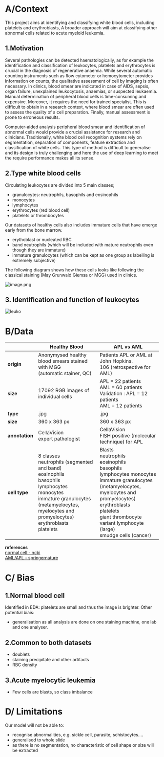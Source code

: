 <!-- #region -->
# A/Context


This project aims at identifying and classifying white blood cells, including platelets and erythroblasts, A broader approach will aim at classifying other abnormal cells related to acute myeloid leukemia.

<!-- #endregion -->

<!-- #region -->
## 1.Motivation
Several pathologies can be detected haematologically, as for example the identification and classification of leukocytes, platelets and erythrocytes is crucial in the diagnosis of regenerative anaemia. While several automatic counting instruments such as flow cytometer or hemocytometer provides information on counts, the qualitative assessment of cell by imaging is often necessary. In clinics, blood smear are indicated in case of AIDS, sepsis, organ failure, unexplained leukocytosis, anaemias, or suspected leukaemia.  
Manual determination of peripheral blood cells is time-consuming and expensive. Moreover, it requires the need for trained specialist. This is difficult to obtain in a research context, where blood smear are often used to assess the quality of a cell preparation. Finally, manual assessment is prone to erroneous results.  


Computer-aided analysis peripheral blood smear and identification of abnormal cells would provide a crucial assistance for research and clinicians. Traditionally, white blood cell recognition systems rely on segmentation, separation of components, feature extraction and classification of white cells. This type of method is difficult to generalise and its design is truly challenging and here the use of deep learning to meet the require performance makes all its sense.

<!-- #endregion -->

<!-- #region -->
## 2.Type white blood cells

Circulating leukocytes are divided into 5 main classes;
- granulocytes: neutrophils, basophils and eosinophils
- monocytes
- lymphocytes
- erythrocytes (red blood cell)
- platelets or thrombocytes

Our datasets of healthy cells also includes immature cells that have emerge early from the bone marrow.
- erythoblast or nucleated RBC
- band neutrophils (which will be included with mature neutrophils even though they are immature)
- immature granulocytes (which can be kept as one group as labelling is extremely subjective)



The following diagram shows how these cells looks like following the classical staining (May Grunwald Giemsa or MGG) used in clinics.
<!-- #endregion -->

![image.png](https://upload.wikimedia.org/wikipedia/commons/6/69/Hematopoiesis_%28human%29_diagram.png)


## 3. Identification and function of leukocytes


![leuko](images/1914_Table_19_3_1.jpg)


# B/Data
||Healthy Blood|APL vs AML|
---|---|---
**origin**|Anonymysed healthy blood smears stained with MGG <br />(automatic stainer, QC)|Patients APL or AML at John Hopkins. <br />106 (retrospective for AML)
**size**|17092 RGB images of individual cells | APL = 22 patients <br /> AML = 60 patients <br />Validation : APL = 12 patients<br /> AML = 12 patients
**type**|.jpg| .jpg  
**size**|360 x 363 px| 360 x 363 px
**annotation**| CellaVision <br /> expert pathologist| CellaVision <br />FISH positive (molecular technique) for APL
**cell type**|8 classes <br /> neutrophils (segmented and band) <br /> eosinophils <br /> basophils<br />lymphocytes<br /> monocytes<br />immature granulocytes (metamyelocytes, myelocytes and promyelocytes)<br /> erythroblasts<br />platelets|Blasts<br />neutrophils<br />eosinophils<br /> basophils<br />lymphocytes monocytes<br />immature granulocytes (metamyelocytes, myelocytes and promyelocytes)<br />erythroblasts<br />platelets<br />giant thrombocyte<br />variant lymphocyte (large)<br />smudge cells (cancer)

**references**  
[normal cell - ncbi](https://www.ncbi.nlm.nih.gov/pmc/articles/PMC7182702/|https://ash.confex.com/ash/2020/webprogram/Paper135836.html)  
[AML/APL - springernature](https://springernature.figshare.com/articles/dataset/Data_record_for_the_article_Deep_learning_for_diagnosis_of_Acute_Promyelocytic_Leukemia_via_recognition_of_genomically_imprinted_morphologic_features/14294675)











<!-- #region -->
# C/ Bias

## 1.Normal blood cell
Identified in EDA: platelets are small and thus the image is brighter.
Other potential biais: 
- generalisation as all analysis are done on one staining machine, one lab and one analyser.

## 2.Common to both datasets
- doublets
- staining precipitate and other artifacts
- RBC density


## 3.Acute myelocytic leukemia
- Few cells are blasts, so class imbalance
<!-- #endregion -->

# D/ Limitations

Our model will not be able to:
- recognise abnormalities, e.g. sickle cell, parasite, schistocytes….
- generalised to whole slide
- as there is no segmentation, no characteristic of cell shape or size will be extracted


```python

```
